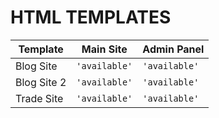# HTML TEMPLATES

| Template        | Main Site       | Admin Panel     |
|-----------------|-----------------|-----------------|
| Blog Site       |`'available'`    |`'available'`    |
| Blog Site 2     |`'available'`    |`'available'`    |
| Trade Site      |`'available'`    |`'available'`    |